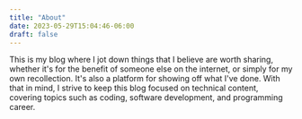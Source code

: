 ```yaml
---
title: "About"
date: 2023-05-29T15:04:46-06:00
draft: false
---
```


This is my blog where I jot down things that I believe are worth sharing, whether it's for the benefit of someone else on the internet, or simply for my own recollection. It's also a platform for showing off what I've done. With that in mind, I strive to keep this blog focused on technical content, covering topics such as coding, software development, and programming career.